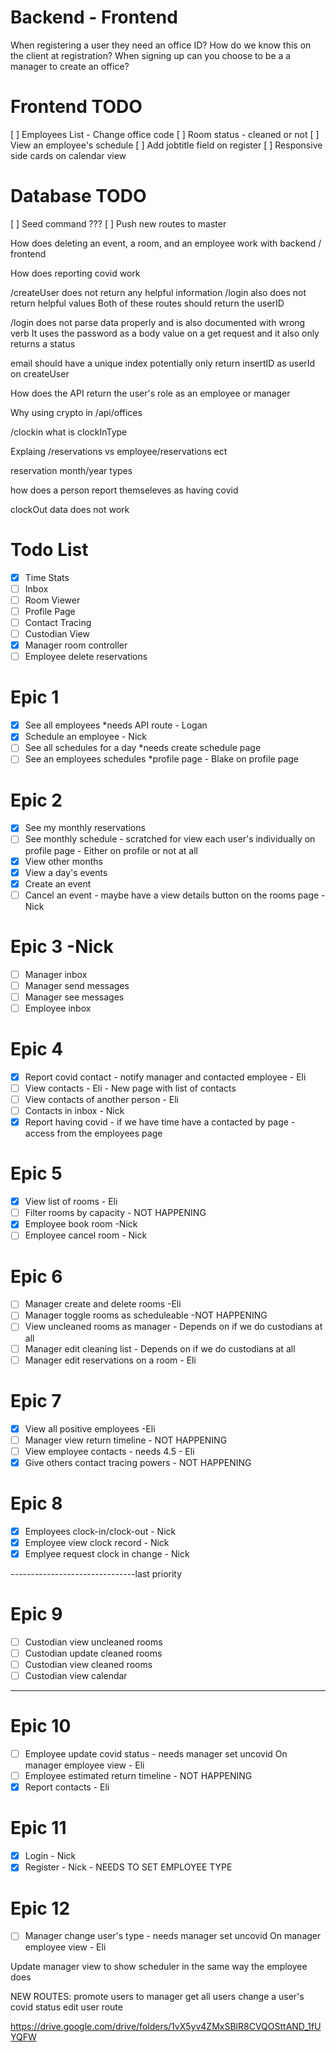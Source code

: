 # Backend - Frontend

When registering a user they need an office ID? How do we know this on the client at registration?
When signing up can you choose to be a a manager to create an office?

# Frontend TODO

[ ] Employees List - Change office code
[ ] Room status - cleaned or not
[ ] View an employee's schedule
[ ] Add jobtitle field on register
[ ] Responsive side cards on calendar view

# Database TODO

[ ] Seed command ???
[ ] Push new routes to master

How does deleting an event, a room, and an employee work with backend / frontend

How does reporting covid work

/createUser does not return any helpful information
/login also does not return helpful values
Both of these routes should return the userID

/login does not parse data properly and is also documented with wrong verb
It uses the password as a body value on a get request and it also only returns a status

email should have a unique index
potentially only return insertID as userId on createUser

How does the API return the user's role as an employee or manager

Why using crypto in /api/offices

/clockin
what is clockInType

Explaing /reservations vs employee/reservations ect

reservation month/year types

how does a person report themseleves as having covid

clockOut data does not work

# Todo List

- [x] Time Stats
- [ ] Inbox
- [ ] Room Viewer
- [ ] Profile Page
- [ ] Contact Tracing
- [ ] Custodian View
- [x] Manager room controller
- [ ] Employee delete reservations

# Epic 1

- [x] See all employees \*needs API route - Logan
- [x] Schedule an employee - Nick
- [ ] See all schedules for a day \*needs create schedule page
- [ ] See an employees schedules \*profile page - Blake on profile page

# Epic 2

- [x] See my monthly reservations
- [ ] See monthly schedule - scratched for view each user's individually on profile page - Either on profile or not at all
- [x] View other months
- [x] View a day's events
- [x] Create an event
- [ ] Cancel an event - maybe have a view details button on the rooms page - Nick

# Epic 3 -Nick

- [ ] Manager inbox
- [ ] Manager send messages
- [ ] Manager see messages
- [ ] Employee inbox

# Epic 4

- [x] Report covid contact - notify manager and contacted employee - Eli
- [ ] View contacts - Eli - New page with list of contacts
- [ ] View contacts of another person - Eli
- [ ] Contacts in inbox - Nick
- [x] Report having covid - if we have time have a contacted by page - access from the employees page

# Epic 5

- [x] View list of rooms - Eli
- [ ] Filter rooms by capacity - NOT HAPPENING
- [x] Employee book room -Nick
- [ ] Employee cancel room - Nick

# Epic 6

- [ ] Manager create and delete rooms -Eli
- [ ] Manager toggle rooms as scheduleable -NOT HAPPENING
- [ ] View uncleaned rooms as manager - Depends on if we do custodians at all
- [ ] Manager edit cleaning list - Depends on if we do custodians at all
- [ ] Manager edit reservations on a room - Eli

# Epic 7

- [x] View all positive employees -Eli
- [ ] Manager view return timeline - NOT HAPPENING
- [ ] View employee contacts - needs 4.5 - Eli
- [x] Give others contact tracing powers - NOT HAPPENING

# Epic 8

- [x] Employees clock-in/clock-out - Nick
- [x] Employee view clock record - Nick
- [x] Emplyee request clock in change - Nick

-------------------------------last priority

# Epic 9

- [ ] Custodian view uncleaned rooms
- [ ] Custodian update cleaned rooms
- [ ] Custodian view cleaned rooms
- [ ] Custodian view calendar

---

# Epic 10

- [ ] Employee update covid status - needs manager set uncovid On manager employee view - Eli
- [ ] Employee estimated return timeline - NOT HAPPENING
- [x] Report contacts - Eli

# Epic 11

- [x] Login - Nick
- [x] Register - Nick - NEEDS TO SET EMPLOYEE TYPE

# Epic 12

- [ ] Manager change user's type - needs manager set uncovid On manager employee view - Eli

Update manager view to show scheduler in the same way the employee does

NEW ROUTES:
promote users to manager
get all users
change a user's covid status
edit user route

https://drive.google.com/drive/folders/1vX5yv4ZMxSBlR8CVQOSttAND_1fUYQFW
